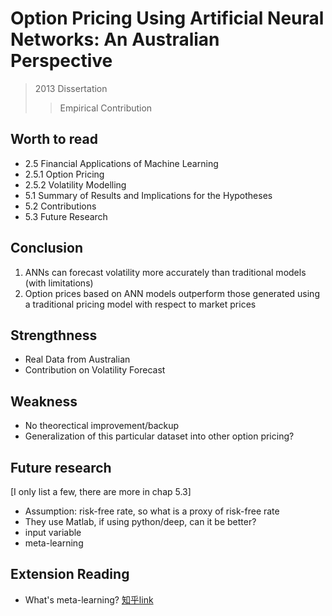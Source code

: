 # Option Pricing Using Artificial Neural Networks: An Australian Perspective
> 2013 Dissertation
>> Empirical Contribution

## Worth to read
* 2.5 Financial Applications of Machine Learning
* 2.5.1 Option Pricing
* 2.5.2 Volatility Modelling
* 5.1 Summary of Results and Implications for the Hypotheses
* 5.2 Contributions
* 5.3 Future Research


## Conclusion
1. ANNs can forecast volatility more accurately than traditional models (with limitations)
2. Option prices based on ANN models outperform those generated using a traditional pricing model with respect to market prices



## Strengthness
* Real Data from Australian
* Contribution on Volatility Forecast


## Weakness
* No theorectical improvement/backup
* Generalization of this particular dataset into other option pricing?



## Future research
[I only list a few, there are more in chap 5.3]
* Assumption: risk-free rate, so what is a proxy of risk-free rate
* They use Matlab, if using python/deep, can it be better?
* input variable
* meta-learning


## Extension Reading
* What's meta-learning? [知乎link](https://zhuanlan.zhihu.com/p/28639662)
